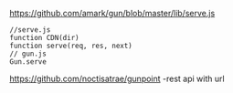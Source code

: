 https://github.com/amark/gun/blob/master/lib/serve.js

```
//serve.js
function CDN(dir)
function serve(req, res, next)
// gun.js
Gun.serve

```


https://github.com/noctisatrae/gunpoint
-rest api with url





















